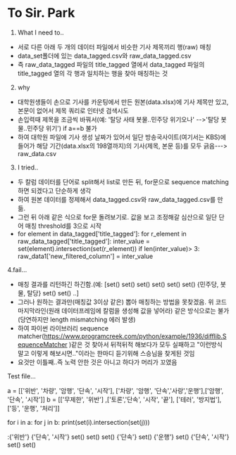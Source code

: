 # To Sir. Park

1. What I need to..
- 서로 다른 아래 두 개의 데이터 파일에서 비슷한 기사 제목끼리 행(raw) 매칭
- data_set폴더에 있는 data_tagged.csv와 raw_data_tagged.csv
- 즉 raw_data_tagged 파일의 title_tagged 열에서 data_tagged 파일의 title_tagged 열의 각 행과 일치하는 행을 찾아 매칭하는 것 

2. why
- 대학원생들이 손으로 기사를 카운팅에서 만든 원본(data.xlsx)에 기사 제목만 있고, 본문이 없어서 제목 쿼리로 인터넷 검색시도
- 손입력때 제목을 조금씩 바꿔서(예: '탈당 사태 봇물..민주당 위기오나' -->'탈당 봇물..민주당 위기') if a==b 불가
- 하여 대학원 파일에 기사 생성 날짜가 있어서 일단 방송국사이트(여기서는 KBS)에 들어가 해당 기간(data.xlsx의 198열까지)의 기사(제목, 본문 등)를 모두 긁음---> raw_data.csv    

3. I tried..
- 두 칼럼 데이터를 단어로 split해서 list로 만든 뒤,  for문으로 sequence matching하면 되겠다고 단순하게 생각
- 하여 원본 데이터를 정제해서 data_tagged.csv와 raw_data_tagged.csv를 만듦.
- 그런 뒤 아래 같은 식으로 for문 돌려보기로. 값을 보고 조정해갈 심산으로 일단 단어 매칭 threshold를 3으로 시작  
- for element in data_tagged['title_tagged']:
    for r_element in raw_data_tagged['title_tagged']:
      inter_value = set(element).intersection(set(r_element))
        if len(inter_value)> 3:
            raw_data1['new_filtered_column'] = inter_value
 
 4.fail...
 - 매칭 결과를 리턴하긴 하긴함.(예: [set() set() set() set() set() set() {민주당, 봇물, 탈당} set() set() ..]
 - 그러나 원하는 결과만(매칭값 3이상 같은) 뽑아 매칭하는 방법을 못찾겠음. 위 코드 마지막라인(원래 데이터프레임에 칼럼을 생성해 값을 넣어라) 같은 방식으로는 불가(당연하지만 length mismatching 에러 발생)     
 - 하여 파이썬 라이브러리 sequence matcher(https://www.programcreek.com/python/example/1936/difflib.SequenceMatcher )같은 것 찾아서
 뒤적뒤적 해보다가 모두 실패하고 "이런방식 말고 이렇게 해보시면.."이라는 한마디 듣기위해 스승님을 찾게된 것임
 - 요것만 이틀째..즉 노력 안한 것은 아니고 하다가 머리가 꼬였음 
 
 Test file... 
 
a = [['위반', '차량', '암행', '단속', '시작'], ['차량', '암행', '단속','사랑','운행'],['암행', '단속', '시작']]
b = [['무제한', '위반'] ,['토론','단속', '시작', '끝'], ['테러', '방지법'], ['등', '운행', '처리']]

for i in a:
    for j in b:
        print(set(i).intersection(set(j)))
        
:{'위반'}
{'단속', '시작'}
set()
set()
set()
{'단속'}
set()
{'운행'}
set()
{'단속', '시작'}
set()
set()
        
